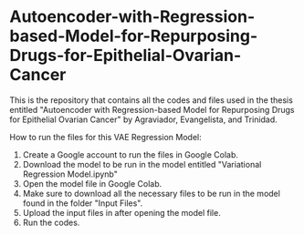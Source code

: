 # Autoencoder-with-Regression-based-Model-for-Repurposing-Drugs-for-Epithelial-Ovarian-Cancer
This is the repository that contains all the codes and files used in the thesis entitled "Autoencoder with Regression-based Model for Repurposing Drugs for Epithelial Ovarian Cancer" by Agraviador, Evangelista, and Trinidad.

How to run the files for this VAE Regression Model:
1.  Create a Google account to run the files in Google Colab.
2.  Download the model to be run in the model entitled "Variational Regression Model.ipynb"
3.  Open the model file in Google Colab.
5.  Make sure to download all the necessary files to be run in the model found in the folder "Input Files".
6.  Upload the input files in after opening the model file.
7.  Run the codes. 
